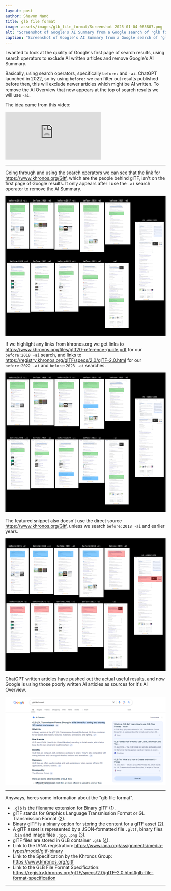 ```yaml
---
layout: post
author: Shavon Nand
title: glb file format
image: assets/images/glb_file_format/Screenshot 2025-01-04 065807.png
alt: "Screenshot of Google's AI Summary from a Google search of 'glb file format'"
caption: "Screenshot of Google's AI Summary from a Google search of 'glb file format'"
---
```


I wanted to look at the quality of Google's first page of search results, using search operators to exclude AI written articles and remove Google's AI Summary. 

Basically, using search operators, specifically `before:` and `-ai`. ChatGPT launched in 2022, so by using `before:` we can filter out results published before then, this will exclude newer articles which might be AI written. To remove the AI Overview that now appears at the top of search results we will use `-ai`.

The idea came from this video:

<iframe src="https://www.youtube.com/embed/-opBifFfsMY" title="Generative AI is a Parasitic Cancer" frameborder="0" allow="accelerometer; autoplay; clipboard-write; encrypted-media; gyroscope; picture-in-picture; web-share" referrerpolicy="strict-origin-when-cross-origin" allowfullscreen></iframe>

---

Going through and using the search operators we can see that the link for <https://www.khronos.org/Gltf>, which are the people behind glTF, isn't on the first page of Google results. It only appears after I use the `-ai` search operator to remove the AI Summary.

![Screenshots of Google's search results for 'glb file format' with different search operators, highlighting the links to 'glTF Overview - The Khronos Group Inc'](</assets/images/glb_file_format/glTF Overview - The Khronos Group Inc.png>)

If we highlight any links from khronos.org we get links to <https://www.khronos.org/files/gltf20-reference-guide.pdf> for our `before:2018 -ai` search, and links to <https://registry.khronos.org/glTF/specs/2.0/glTF-2.0.html> for our `before:2022 -ai` and `before:2023 -ai` searches.

![Screenshots of Google's search results for 'glb file format' with different search operators, highlighting any links to khronos.org](</assets/images/glb_file_format/The Khronos Group Inc additional.png>)

The featured snippet also doesn't use the direct source <https://www.khronos.org/Gltf>, unless we search `before:2018 -ai` and earlier years.

![Screenshots of Google's search results for 'glb file format' with different search operators, highlighting the featured snippets; khronos.org in blue, other sites in red](</assets/images/glb_file_format/featured snippet.png>)

ChatGPT written articles have pushed out the actual useful results, and now Google is using those poorly written AI articles as sources for it's AI Overview.

![Screenshot of Google's AI Summary from a Google search of 'glb file format'](</assets/images/glb_file_format/Screenshot 2025-01-04 065807.png>)

---

Anyways, heres some information about the "glb file format".

* `.glb` is the filename extension for Binary glTF ([1]).
* glTF stands for Graphics Language Transmission Format or GL Transmission Format ([2]).
* Binary glTF is a binary option for storing the content for a glTF asset ([2]).
* A glTF asset is represented by a JSON-formatted file `.gltf`, binary files `.bin` and image files `.jpg`, `.png` ([3]).
* glTF files are stored in GLB container `.glb` ([4]).
* Link to the  IANA registration: <https://www.iana.org/assignments/media-types/model/gltf-binary>
* Link to the Specification by the Khronos Group: <https://www.khronos.org/gltf>
* Link to the GLB File Format Specification: <https://registry.khronos.org/glTF/specs/2.0/glTF-2.0.html#glb-file-format-specification>

---

[1]: <https://registry.khronos.org/glTF/specs/2.0/glTF-2.0.html#glb-file-format-specification>
[2]: <https://www.loc.gov/preservation/digital/formats/fdd/fdd000498.shtml>
[3]: <https://registry.khronos.org/glTF/specs/2.0/glTF-2.0.html#gltf-basics>
[4]: <https://registry.khronos.org/glTF/specs/2.0/glTF-2.0.html#file-extensions-and-media-types>